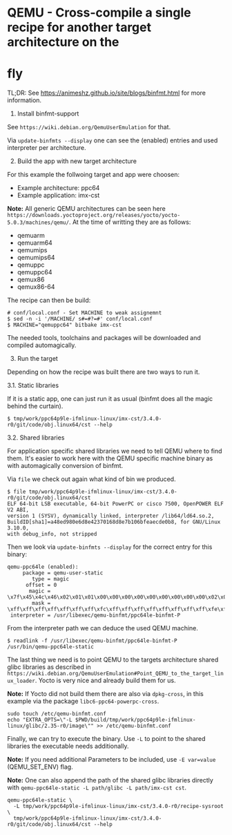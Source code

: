 # QEMU - Cross-compile a single recipe for another target architecture on the
# fly

TL;DR: See https://animeshz.github.io/site/blogs/binfmt.html for more
information.

1. Install binfmt-support

See `https://wiki.debian.org/QemuUserEmulation` for that.

Via `update-binfmts --display` one can see the (enabled) entries and used
interpreter per architecture.

2. Build the app with new target architecture

For this example the follwoing target and app were choosen:

- Example architecture: ppc64
- Example application: imx-cst

**Note:** All generic QEMU architectures can be seen here
`https://downloads.yoctoproject.org/releases/yocto/yocto-5.0.3/machines/qemu/`.
At the time of writting they are as follows:

- qemuarm
- qemuarm64
- qemumips
- qemumips64
- qemuppc
- qemuppc64
- qemux86
- qemux86-64

The recipe can then be build:

```
# conf/local.conf - Set MACHINE to weak assignemnt
$ sed -n -i '/MACHINE/ s#=#?=#' conf/local.conf
$ MACHINE="qemuppc64" bitbake imx-cst
```

The needed tools, toolchains and packages will be downloaded and compiled
automagically.

3. Run the target

Depending on how the recipe was built there are two ways to run it.

3.1. Static libraries

If it is a static app, one can just run it as usual (binfmt does all the magic
behind the curtain).

```
$ tmp/work/ppc64p9le-ifmlinux-linux/imx-cst/3.4.0-r0/git/code/obj.linux64/cst --help
```

3.2. Shared libraries

For application specific shared libraries we need to tell QEMU where to find
them. It's easier to work here with the QEMU specific machine binary as with
automagically conversion of binfmt.

Via `file` we check out again what kind of bin we produced.

```
$ file tmp/work/ppc64p9le-ifmlinux-linux/imx-cst/3.4.0-r0/git/code/obj.linux64/cst
ELF 64-bit LSB executable, 64-bit PowerPC or cisco 7500, OpenPOWER ELF V2 ABI,
version 1 (SYSV), dynamically linked, interpreter /lib64/ld64.so.2,
BuildID[sha1]=a48ed980e6d8e42370168d8e7b106bfeaecde0b8, for GNU/Linux 3.10.0,
with debug_info, not stripped
```

Then we look via `update-binfmts --display` for the correct entry for this
binary:

```
qemu-ppc64le (enabled):
     package = qemu-user-static
        type = magic
      offset = 0
       magic = \x7f\x45\x4c\x46\x02\x01\x01\x00\x00\x00\x00\x00\x00\x00\x00\x00\x02\x00\x15\x00
        mask = \xff\xff\xff\xff\xff\xff\xff\xfc\xff\xff\xff\xff\xff\xff\xff\xff\xfe\xff\xff\x00
 interpreter = /usr/libexec/qemu-binfmt/ppc64le-binfmt-P
```

From the interpreter path we can deduce the used QEMU machine.

```
$ readlink -f /usr/libexec/qemu-binfmt/ppc64le-binfmt-P
/usr/bin/qemu-ppc64le-static
```

The last thing we need is to point QEMU to the targets architecture shared
glibc libraries as described in
`https://wiki.debian.org/QemuUserEmulation#Point_QEMU_to_the_target_linux_loader`.
Yocto is very nice and already build them for us.

**Note:** If Yocto did not build them there are also via `dpkg-cross`, in this
example via the package `libc6-ppc64-powerpc-cross`.

```
sudo touch /etc/qemu-binfmt.conf
echo "EXTRA_OPTS=\"-L $PWD/build/tmp/work/ppc64p9le-ifmlinux-linux/glibc/2.35-r0/image\"" >> /etc/qemu-binfmt.conf
```

Finally, we can try to execute the binary. Use `-L` to point to the shared
libraries the executable needs additionally.

**Note:** If you need additional Parameters to be included, use `-E var=value`
(QEMU_SET_ENV) flag.

**Note:** One can also append the path of the shared glibc libraries directly
with `qemu-ppc64le-static -L path/glibc -L path/imx-cst cst`.

```
qemu-ppc64le-static \
  -L tmp/work/ppc64p9le-ifmlinux-linux/imx-cst/3.4.0-r0/recipe-sysroot \
  tmp/work/ppc64p9le-ifmlinux-linux/imx-cst/3.4.0-r0/git/code/obj.linux64/cst --help
```
